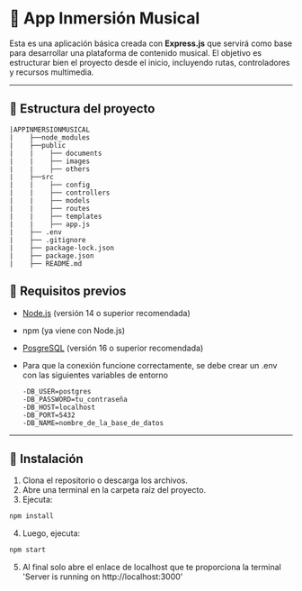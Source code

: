 # 🎵 App Inmersión Musical

Esta es una aplicación básica creada con **Express.js** que servirá como base para desarrollar una plataforma de contenido musical. El objetivo es estructurar bien el proyecto desde el inicio, incluyendo rutas, controladores y recursos multimedia.

---

## 📁 Estructura del proyecto

```
|APPINMERSIONMUSICAL
|    ├──node_modules
|    ├──public
|    |    ├── documents
|    |    ├── images
|    |    ├── others
|    ├──src
|    |    ├── config
|    |    ├── controllers
|    |    ├── models
|    |    ├── routes
|    |    ├── templates
|    |    ├── app.js
|    ├── .env
|    ├── .gitignore
|    ├── package-lock.json
|    ├── package.json
|    ├── README.md
```


## 🚀 Requisitos previos

- [Node.js](https://nodejs.org/) (versión 14 o superior recomendada)
- npm (ya viene con Node.js)

- [PosgreSQL](https://www.enterprisedb.com/downloads/postgres-postgresql-downloads) (versión 16 o superior recomendada)
- Para que la conexión funcione correctamente, se debe crear un .env con las siguientes variables de entorno
    ```
    -DB_USER=postgres
    -DB_PASSWORD=tu_contraseña
    -DB_HOST=localhost
    -DB_PORT=5432
    -DB_NAME=nombre_de_la_base_de_datos
    ```
---

## 🔧 Instalación

1. Clona el repositorio o descarga los archivos.
2. Abre una terminal en la carpeta raíz del proyecto.
3. Ejecuta:

```bash
npm install
```

4. Luego, ejecuta:

```bash
npm start
```

5. Al final solo abre el enlace de localhost que te proporciona la terminal 'Server is running on http://localhost:3000'


